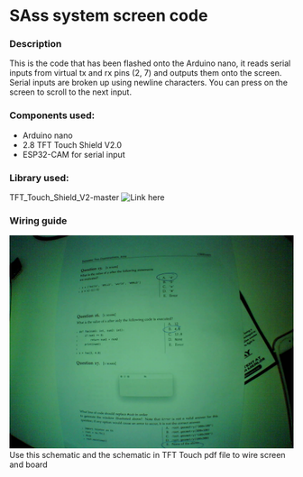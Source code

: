 # SAss system screen code  

### Description  
This is the code that has been flashed onto the Arduino nano, it reads serial inputs 
from virtual tx and rx pins (2, 7) and outputs them onto the screen. Serial inputs 
are broken up using newline characters. You can press on the screen to scroll to the next input.  

### Components used: 
- Arduino nano  
- 2.8 TFT Touch Shield V2.0  
- ESP32-CAM for serial input  

### Library used:  
TFT_Touch_Shield_V2-master ![Link here](https://github.com/Seeed-Studio/TFT_Touch_Shield_V2/tree/master)  

### Wiring guide
![Arduino nano wiring guide](image.png)  
Use this schematic and the schematic in TFT Touch pdf file to wire screen and board  

